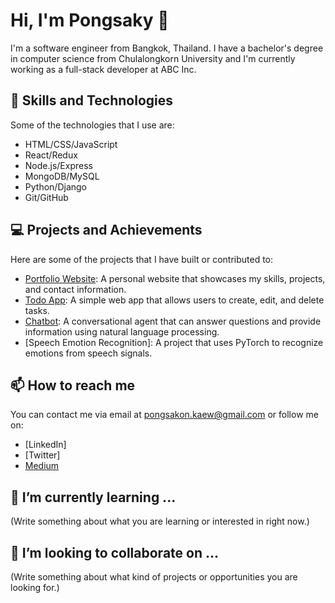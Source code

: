 # Hi, I'm Pongsaky 👋

I'm a software engineer from Bangkok, Thailand. I have a bachelor's degree in computer science from Chulalongkorn University and I'm currently working as a full-stack developer at ABC Inc.

## 🚀 Skills and Technologies

Some of the technologies that I use are:

- HTML/CSS/JavaScript
- React/Redux
- Node.js/Express
- MongoDB/MySQL
- Python/Django
- Git/GitHub

## 💻 Projects and Achievements

Here are some of the projects that I have built or contributed to:

- [Portfolio Website](^1^): A personal website that showcases my skills, projects, and contact information.
- [Todo App](^2^): A simple web app that allows users to create, edit, and delete tasks.
- [Chatbot](^3^): A conversational agent that can answer questions and provide information using natural language processing.
- [Speech Emotion Recognition]: A project that uses PyTorch to recognize emotions from speech signals.

## 📫 How to reach me

You can contact me via email at pongsakon.kaew@gmail.com or follow me on:

- [LinkedIn]
- [Twitter]
- [Medium](https://medium.com/@pongsakon-kaew)

## 🌱 I’m currently learning ...

(Write something about what you are learning or interested in right now.)

## 🤝 I’m looking to collaborate on ...

(Write something about what kind of projects or opportunities you are looking for.)
